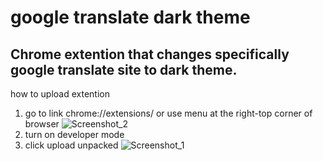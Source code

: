 # google translate dark theme
Chrome extention that changes specifically google translate site to dark theme.
  -----------------------
  how to upload extention
1. go to link chrome://extensions/ or use menu at the right-top corner of browser ![Screenshot_2](https://github.com/dot-fot/google-translate-dark-theme/assets/117750856/02d168a5-7050-4641-bcff-225e8e8ece58)
2. turn on developer mode 
3. click upload unpacked ![Screenshot_1](https://github.com/dot-fot/google-translate-dark-theme/assets/117750856/49b24976-9e17-4c86-bd98-3f382d380ee7)

